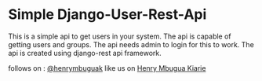 # Simple Django-User-Rest-Api

This is a simple api to get users in your system. The api is capable of getting users and groups. 
The api needs admin to login for this to work. The api is created using django-rest api framework.

follows on : [@henrymbuguak](https://twitter.com/henrymbuguak) like us on [Henry Mbugua Kiarie](https://www.facebook.com/henrymbuguakiarie/)
